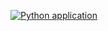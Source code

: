 [![Python application](https://github.com/andrew-pahomov/python_test/actions/workflows/python-app.yml/badge.svg)](https://github.com/andrew-pahomov/python_test/actions/workflows/python-app.yml)
